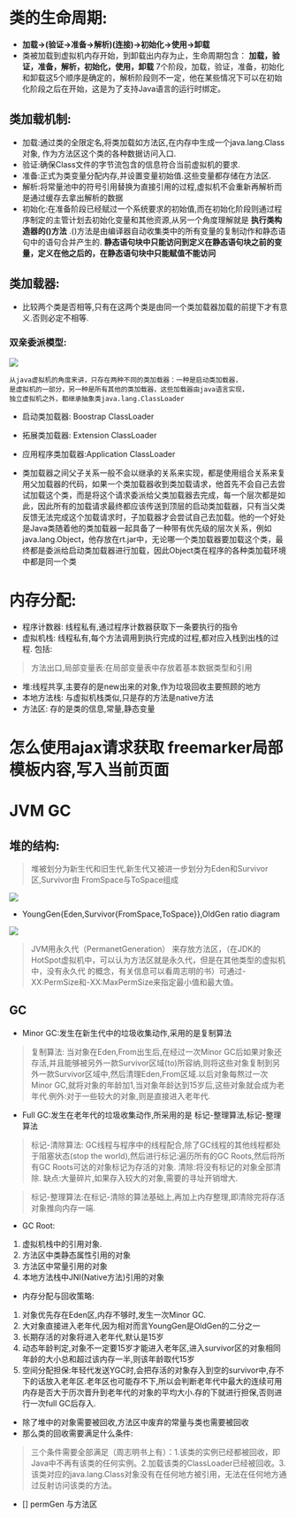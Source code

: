 # 类的生命周期:
- **加载->(验证->准备->解析)(连接)->初始化->使用->卸载**
- 类被加载到虚拟机内存开始，到卸载出内存为止，生命周期包含： **加载，验证，准备，解析，初始化，使用，卸载** 7个阶段，加载，验证，准备，初始化和卸载这5个顺序是确定的，解析阶段则不一定，他在某些情况下可以在初始化阶段之后在开始，这是为了支持Java语言的运行时绑定。

## 类加载机制:
- 加载:通过类的全限定名,将类加载如方法区,在内存中生成一个java.lang.Class对象,
作为方法区这个类的各种数据访问入口.
- 验证:确保Class文件的字节流包含的信息符合当前虚拟机的要求.
- 准备:正式为类变量分配内存,并设置变量初始值.这些变量都存储在方法区.
- 解析:将常量池中的符号引用替换为直接引用的过程,虚拟机不会重新再解析而是通过缓存去拿出解析的数据
- 初始化:在准备阶段已经赋过一个系统要求的初始值,而在初始化阶段则通过程序制定的主管计划去初始化变量和其他资源,从另一个角度理解就是 **执行类构造器的<clinit>()方法** .<clinit>()方法是由编译器自动收集类中的所有变量的复制动作和静态语句中的语句合并产生的. **静态语句块中只能访问到定义在静态语句块之前的变量，定义在他之后的，在静态语句块中只能赋值不能访问**

## 类加载器:
- 比较两个类是否相等,只有在这两个类是由同一个类加载器加载的前提下才有意义.否则必定不相等.
### 双亲委派模型:
![](http://upload-images.jianshu.io/upload_images/3311132-17e1362e03164870.png?imageMogr2/auto-orient/strip%7CimageView2/2/w/434)
```
从java虚拟机的角度来讲，只存在两种不同的类加载器：一种是启动类加载器，
是虚拟机的一部分，另一种是所有其他的类加载器，这些加载器由java语言实现，
独立虚拟机之外，都继承抽象类java.lang.ClassLoader
```
- 启动类加载器: Boostrap ClassLoader
- 拓展类加载器: Extension ClassLoader
- 应用程序类加载器:Application ClassLoader

- 类加载器之间父子关系一般不会以继承的关系来实现，都是使用组合关系来复用父加载器的代码，如果一个类加载器收到类加载请求，他首先不会自己去尝试加载这个类，而是将这个请求委派给父类加载器去完成，每一个层次都是如此，因此所有的加载请求最终都应该传送到顶层的启动类加载器，只有当父类反馈无法完成这个加载请求时，子加载器才会尝试自己去加载。他的一个好处是Java类随着他的类加载器一起具备了一种带有优先级的层次关系，例如java.lang.Object，他存放在rt.jar中，无论哪一个类加载器要加载这个类，最终都是委派给启动类加载器进行加载，因此Object类在程序的各种类加载环境中都是同一个类

# 内存分配:
- 程序计数器: 线程私有,通过程序计数器获取下一条要执行的指令
- 虚拟机栈:  线程私有,每个方法调用到执行完成的过程,都对应入栈到出栈的过程. 包括:
> 方法出口,局部变量表:在局部变量表中存放着基本数据类型和引用

- 堆:线程共享,主要存的是new出来的对象,作为垃圾回收主要照顾的地方
- 本地方法栈: 与虚拟机栈类似,只是存的方法是native方法
- 方法区: 存的是类的信息,常量,静态变量

# 怎么使用ajax请求获取 freemarker局部模板内容,写入当前页面

# JVM GC
## 堆的结构:
> 堆被划分为新生代和旧生代,新生代又被进一步划分为Eden和Survivor区,Survivor由 FromSpace与ToSpace组成

![](http://img.blog.csdn.net/20141107222921959?watermark/2/text/aHR0cDovL2Jsb2cuY3Nkbi5uZXQvemhiMTIzR0dHR0dH/font/5a6L5L2T/fontsize/400/fill/I0JBQkFCMA==/dissolve/70/gravity/Center)

- YoungGen{Eden,Survivor{FromSpace,ToSpace}},OldGen ratio diagram

![](http://img.blog.csdn.net/20141107224401036?watermark/2/text/aHR0cDovL2Jsb2cuY3Nkbi5uZXQvemhiMTIzR0dHR0dH/font/5a6L5L2T/fontsize/400/fill/I0JBQkFCMA==/dissolve/70/gravity/Center)
> JVM用永久代（PermanetGeneration）
来存放方法区，（在JDK的HotSpot虚拟机中，可以认为方法区就是永久代，但是在其他类型的虚拟机中，没有永久代
的概念，有关信息可以看周志明的书）可通过-XX:PermSize和-XX:MaxPermSize来指定最小值和最大值。

## GC
- Minor GC:发生在新生代中的垃圾收集动作,采用的是复制算法
> 复制算法: 当对象在Eden,From出生后,在经过一次Minor GC后如果对象还存活,并且能够被另外一款Survivor区域(to)所容纳,则将这些对象复制到另外一款Survivor区域中,然后清理Eden,From区域.以后对象每熬过一次Minor GC,就将对象的年龄加1,当对象年龄达到15岁后,这些对象就会成为老年代.例外:对于一些较大的对象,则是直接进入老年代.

- Full GC:发生在老年代的垃圾收集动作,所采用的是 标记-整理算法,标记-整理算法
> 标记-清除算法: GC线程与程序中的线程配合,除了GC线程的其他线程都处于阻塞状态(stop the world),然后进行标记:遍历所有的GC Roots,然后将所有GC Roots可达的对象标记为存活的对象. 清除:将没有标记的对象全部清除. 缺点:大量碎片,如果存入较大的对象,需要的寻址开销增大.

> 标记-整理算法:在标记-清除的算法基础上,再加上内存整理,即清除完将存活对象推向内存一端.

- GC Root:
1. 虚拟机栈中的引用对象.
2. 方法区中类静态属性引用的对象
3. 方法区中常量引用的对象
4. 本地方法栈中JNI(Native方法)引用的对象

- 内存分配与回收策略:
1. 对象优先存在Eden区,内存不够时,发生一次Minor GC.
2. 大对象直接进入老年代,因为相对而言YoungGen是OldGen的二分之一
3. 长期存活的对象将进入老年代,默认是15岁
4. 动态年龄判定,对象不一定要15岁才能进入老年区,进入survivor区的对象相同年龄的大小总和超过该内存一半,则该年龄取代15岁
5. 空间分配担保:年轻代发送YGC时,会把存活的对象存入到空的survivor中,存不下的话放入老年区.老年区也可能存不下,所以会判断老年代中最大的连续可用内存是否大于历次晋升到老年代的对象的平均大小.存的下就进行担保,否则进行一次full GC后存入.

- 除了堆中的对象需要被回收,方法区中废弃的常量与类也需要被回收
- 那么类的回收需要满足什么条件:
> 三个条件需要全部满足（周志明书上有）：1.该类的实例已经都被回收，即Java中不再有该类的任何实例。2.加载该类的ClassLoader已经被回收。3.该类对应的java.lang.Class对象没有在任何地方被引用，无法在任何地方通过反射访问该类的方法。

- [] permGen 与方法区
